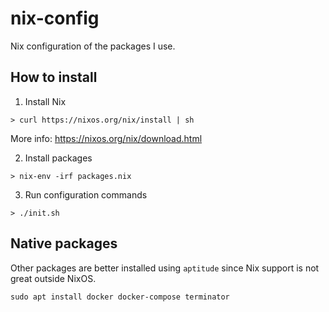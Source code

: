 nix-config
==========

Nix configuration of the packages I use.

## How to install

1. Install Nix

```
> curl https://nixos.org/nix/install | sh
```

More info: https://nixos.org/nix/download.html

2. Install packages

```
> nix-env -irf packages.nix
```

3. Run configuration commands

```
> ./init.sh
```

## Native packages

Other packages are better installed using `aptitude` since Nix support is not great outside NixOS.

```
sudo apt install docker docker-compose terminator
```
